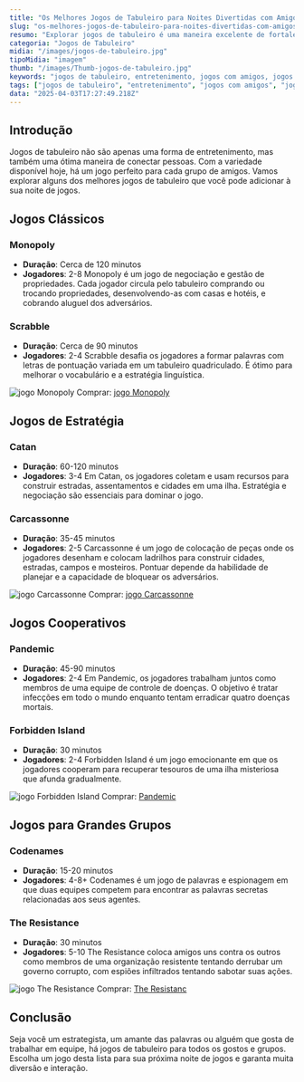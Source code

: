 ```yaml
---
title: "Os Melhores Jogos de Tabuleiro para Noites Divertidas com Amigos"
slug: "os-melhores-jogos-de-tabuleiro-para-noites-divertidas-com-amigos"
resumo: "Explorar jogos de tabuleiro é uma maneira excelente de fortalecer laços e garantir diversão. Este artigo fornece um guia completo dos melhores jogos para desfrutar com seus amigos, desde clássicos até novidades."
categoria: "Jogos de Tabuleiro"
midia: "/images/jogos-de-tabuleiro.jpg"
tipoMidia: "imagem"
thumb: "/images/Thumb-jogos-de-tabuleiro.jpg"
keywords: "jogos de tabuleiro, entretenimento, jogos com amigos, jogos clássicos, jogos de estratégia, jogos cooperativos, jogos em grupo, noite de jogos"
tags: ["jogos de tabuleiro", "entretenimento", "jogos com amigos", "jogos clássicos", "jogos de estratégia", "jogos cooperativos", "jogos em grupo", "noite de jogos"]
data: "2025-04-03T17:27:49.218Z"
---
```


## Introdução
Jogos de tabuleiro não são apenas uma forma de entretenimento, mas também uma ótima maneira de conectar pessoas. Com a variedade disponível hoje, há um jogo perfeito para cada grupo de amigos. Vamos explorar alguns dos melhores jogos de tabuleiro que você pode adicionar à sua noite de jogos.

## Jogos Clássicos
### Monopoly
- **Duração**: Cerca de 120 minutos
- **Jogadores**: 2-8
Monopoly é um jogo de negociação e gestão de propriedades. Cada jogador circula pelo tabuleiro comprando ou trocando propriedades, desenvolvendo-as com casas e hotéis, e cobrando aluguel dos adversários.
### Scrabble
- **Duração**: Cerca de 90 minutos
- **Jogadores**: 2-4
Scrabble desafia os jogadores a formar palavras com letras de pontuação variada em um tabuleiro quadriculado. É ótimo para melhorar o vocabulário e a estratégia linguística.

![jogo Monopoly](/images/monopoly-board.jpg)
Comprar: [jogo Monopoly](https://amzn.to/42samz4)


## Jogos de Estratégia
### Catan
- **Duração**: 60-120 minutos
- **Jogadores**: 3-4
Em Catan, os jogadores coletam e usam recursos para construir estradas, assentamentos e cidades em uma ilha. Estratégia e negociação são essenciais para dominar o jogo.
### Carcassonne
- **Duração**: 35-45 minutos
- **Jogadores**: 2-5
Carcassonne é um jogo de colocação de peças onde os jogadores desenham e colocam ladrilhos para construir cidades, estradas, campos e mosteiros. Pontuar depende da habilidade de planejar e a capacidade de bloquear os adversários.

![jogo Carcassonne](/images/Carcassonne.jpg)
Comprar: [jogo Carcassonne](https://amzn.to/3XIPUHI)

## Jogos Cooperativos
### Pandemic
- **Duração**: 45-90 minutos
- **Jogadores**: 2-4
Em Pandemic, os jogadores trabalham juntos como membros de uma equipe de controle de doenças. O objetivo é tratar infecções em todo o mundo enquanto tentam erradicar quatro doenças mortais.
### Forbidden Island
- **Duração**: 30 minutos
- **Jogadores**: 2-4
Forbidden Island é um jogo emocionante em que os jogadores cooperam para recuperar tesouros de uma ilha misteriosa que afunda gradualmente.

![jogo Forbidden Island](/images/Forbidden-Island.jpg)
Comprar: [Pandemic](https://amzn.to/4lfcMsf)

## Jogos para Grandes Grupos
### Codenames
- **Duração**: 15-20 minutos
- **Jogadores**: 4-8+
Codenames é um jogo de palavras e espionagem em que duas equipes competem para encontrar as palavras secretas relacionadas aos seus agentes.
### The Resistance
- **Duração**: 30 minutos
- **Jogadores**: 5-10
The Resistance coloca amigos uns contra os outros como membros de uma organização resistente tentando derrubar um governo corrupto, com espiões infiltrados tentando sabotar suas ações.

![jogo The Resistance](/images/Resistance-cards2.jpg)
Comprar: [The Resistanc](https://amzn.to/4jjA3rq)

## Conclusão
Seja você um estrategista, um amante das palavras ou alguém que gosta de trabalhar em equipe, há jogos de tabuleiro para todos os gostos e grupos. Escolha um jogo desta lista para sua próxima noite de jogos e garanta muita diversão e interação.